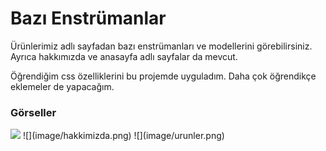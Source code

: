 # Bazı Enstrümanlar
 
Ürünlerimiz adlı sayfadan bazı enstrümanları ve modellerini görebilirsiniz.
Ayrıca hakkımızda ve anasayfa adlı sayfalar da mevcut.

Öğrendiğim css özelliklerini bu projemde uyguladım. Daha çok öğrendikçe eklemeler de yapacağım.

### Görseller
<img src="MuzikDunyamimage/hakkimizda.png">
<!-- ![](image/anasayfa.png) -->
![](image/hakkimizda.png)
![](image/urunler.png)

